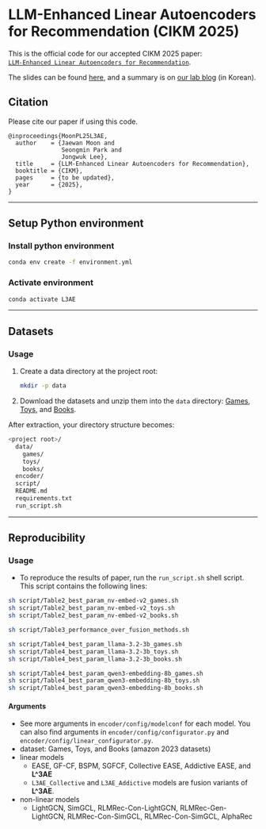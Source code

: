 # LLM-Enhanced Linear Autoencoders for Recommendation (CIKM 2025)

This is the official code for our accepted CIKM 2025 paper: <br>[`LLM-Enhanced Linear Autoencoders for Recommendation`](https://arxiv.org/abs/2508.13500).</br>

The slides can be found [here](https://drive.google.com/file/d/1gW-E8iFiUScBBs_N7QEIjEsYlyRr2jrG/view?usp=sharing), and a summary is on [our lab blog](https://dial.skku.edu/blog/2025_l3ae) (in Korean).

## Citation

Please cite our paper if using this code.

```
@inproceedings{MoonPL25L3AE,
  author    = {Jaewan Moon and
               Seongmin Park and
               Jongwuk Lee},
  title     = {LLM-Enhanced Linear Autoencoders for Recommendation},
  booktitle = {CIKM},
  pages     = {to be updated},
  year      = {2025},
}
```

---

## Setup Python environment

### Install python environment

```bash
conda env create -f environment.yml   
```

### Activate environment
```bash
conda activate L3AE
```

---

## Datasets
### Usage
1. Create a data directory at the project root:
   ```bash
   mkdir -p data
   ```
2. Download the datasets and unzip them into the `data` directory: [Games](https://drive.google.com/file/d/1do9gCPqvxNXkf2J8nPfZkJrDkdPE3htz/view?usp=sharing), [Toys](https://drive.google.com/file/d/1nQiYUmIcJO5s1ZmGS-RH6Y524Y9LdHxC/view?usp=sharing), and [Books](https://drive.google.com/file/d/1juy8y3R_VIKqMwZ8mzgMtwNoinezq60x/view?usp=sharing).

  After extraction, your directory structure becomes:
  ```bash
  <project root>/
    data/
      games/
      toys/
      books/
    encoder/
    script/
    README.md
    requirements.txt
    run_script.sh
  ```
  
---

## Reproducibility
### Usage
- To reproduce the results of paper, run the `run_script.sh` shell script. This script contains the following lines:
```bash
sh script/Table2_best_param_nv-embed-v2_games.sh
sh script/Table2_best_param_nv-embed-v2_toys.sh
sh script/Table2_best_param_nv-embed-v2_books.sh

sh script/Table3_performance_over_fusion_methods.sh

sh script/Table4_best_param_llama-3.2-3b_games.sh
sh script/Table4_best_param_llama-3.2-3b_toys.sh
sh script/Table4_best_param_llama-3.2-3b_books.sh

sh script/Table4_best_param_qwen3-embedding-8b_games.sh
sh script/Table4_best_param_qwen3-embedding-8b_toys.sh
sh script/Table4_best_param_qwen3-embedding-8b_books.sh
```

#### Arguments
- See more arguments in `encoder/config/modelconf` for each model. You can also find arguments in `encoder/config/configurator.py` and `encoder/config/linear_configurator.py`.
- dataset: Games, Toys, and Books (amazon 2023 datasets)
- linear models
    - EASE, GF-CF, BSPM, SGFCF, Collective EASE, Addictive EASE, and **L^3AE**
    - `L3AE_Collective` and `L3AE_Addictive` models are fusion variants of **L^3AE**.
- non-linear models
    - LightGCN, SimGCL, RLMRec-Con-LightGCN, RLMRec-Gen-LightGCN, RLMRec-Con-SimGCL, RLMRec-Con-SimGCL, AlphaRec
